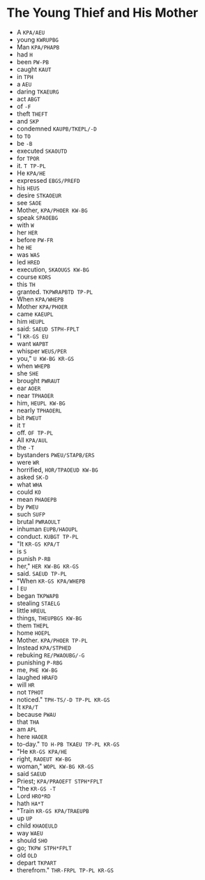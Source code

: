 # The Young Thief and His Mother

* A `KPA/AEU`
* young `KWRUPBG`
* Man `KPA/PHAPB`
* had `H`
* been `PW-PB`
* caught `KAUT`
* in `TPH`
* a `AEU`
* daring `TKAEURG`
* act `ABGT`
* of `-F`
* theft `THEFT`
* and `SKP`
* condemned `KAUPB/TKEPL/-D`
* to `TO`
* be `-B`
* executed `SKAOUTD`
* for `TPOR`
* it. `T TP-PL`
* He `KPA/HE`
* expressed `EBGS/PREFD`
* his `HEUS`
* desire `STKAOEUR`
* see `SAOE`
* Mother, `KPA/PHOER KW-BG`
* speak `SPAOEBG`
* with `W`
* her `HER`
* before `PW-FR`
* he `HE`
* was `WAS`
* led `HRED`
* execution, `SKAOUGS KW-BG`
* course `KORS`
* this `TH`
* granted. `TKPWRAPBTD TP-PL`
* When `KPA/WHEPB`
* Mother `KPA/PHOER`
* came `KAEUPL`
* him `HEUPL`
* said: `SAEUD STPH-FPLT`
* "I `KR-GS EU`
* want `WAPBT`
* whisper `WEUS/PER`
* you," `U KW-BG KR-GS`
* when `WHEPB`
* she `SHE`
* brought `PWRAUT`
* ear `AOER`
* near `TPHAOER`
* him, `HEUPL KW-BG`
* nearly `TPHAOERL`
* bit `PWEUT`
* it `T`
* off. `OF TP-PL`
* All `KPA/AUL`
* the `-T`
* bystanders `PWEU/STAPB/ERS`
* were `WR`
* horrified, `HOR/TPAOEUD KW-BG`
* asked `SK-D`
* what `WHA`
* could `KO`
* mean `PHAOEPB`
* by `PWEU`
* such `SUFP`
* brutal `PWRAOULT`
* inhuman `EUPB/HAOUPL`
* conduct. `KUBGT TP-PL`
* "It `KR-GS KPA/T`
* is `S`
* punish `P-RB`
* her," `HER KW-BG KR-GS`
* said. `SAEUD TP-PL`
* "When `KR-GS KPA/WHEPB`
* I `EU`
* began `TKPWAPB`
* stealing `STAELG`
* little `HREUL`
* things, `THEUPBGS KW-BG`
* them `THEPL`
* home `HOEPL`
* Mother. `KPA/PHOER TP-PL`
* Instead `KPA/STPHED`
* rebuking `RE/PWAOUBG/-G`
* punishing `P-RBG`
* me, `PHE KW-BG`
* laughed `HRAFD`
* will `HR`
* not `TPHOT`
* noticed." `TPH-TS/-D TP-PL KR-GS`
* It `KPA/T`
* because `PWAU`
* that `THA`
* am `APL`
* here `HAOER`
* to-day." `TO H-PB TKAEU TP-PL KR-GS`
* "He `KR-GS KPA/HE`
* right, `RAOEUT KW-BG`
* woman," `WOPL KW-BG KR-GS`
* said `SAEUD`
* Priest; `KPA/PRAOEFT STPH*FPLT`
* "the `KR-GS -T`
* Lord `HRO*RD`
* hath `HA*T`
* "Train `KR-GS KPA/TRAEUPB`
* up `UP`
* child `KHAOEULD`
* way `WAEU`
* should `SHO`
* go; `TKPW STPH*FPLT`
* old `OLD`
* depart `TKPART`
* therefrom." `THR-FRPL TP-PL KR-GS`
